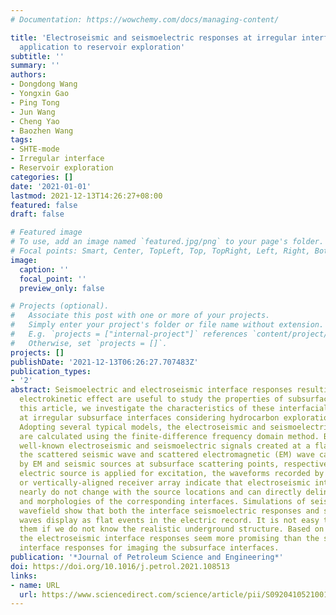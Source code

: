 ```yaml
---
# Documentation: https://wowchemy.com/docs/managing-content/

title: 'Electroseismic and seismoelectric responses at irregular interfaces: Possible
  application to reservoir exploration'
subtitle: ''
summary: ''
authors:
- Dongdong Wang
- Yongxin Gao
- Ping Tong
- Jun Wang
- Cheng Yao
- Baozhen Wang
tags:
- SHTE-mode
- Irregular interface
- Reservoir exploration
categories: []
date: '2021-01-01'
lastmod: 2021-12-13T14:26:27+08:00
featured: false
draft: false

# Featured image
# To use, add an image named `featured.jpg/png` to your page's folder.
# Focal points: Smart, Center, TopLeft, Top, TopRight, Left, Right, BottomLeft, Bottom, BottomRight.
image:
  caption: ''
  focal_point: ''
  preview_only: false

# Projects (optional).
#   Associate this post with one or more of your projects.
#   Simply enter your project's folder or file name without extension.
#   E.g. `projects = ["internal-project"]` references `content/project/deep-learning/index.md`.
#   Otherwise, set `projects = []`.
projects: []
publishDate: '2021-12-13T06:26:27.707483Z'
publication_types:
- '2'
abstract: Seismoelectric and electroseismic interface responses resulting from the
  electrokinetic effect are useful to study the properties of subsurface medium. In
  this article, we investigate the characteristics of these interfacial signals generated
  at irregular subsurface interfaces considering hydrocarbon exploration scenarios.
  Adopting several typical models, the electroseismic and seismoelectric wavefields
  are calculated using the finite-difference frequency domain method. Besides the
  well-known electroseismic and seismoelectric signals created at a flat interface,
  the scattered seismic wave and scattered electromagnetic (EM) wave can also be generated
  by EM and seismic sources at subsurface scattering points, respectively. When an
  electric source is applied for excitation, the waveforms recorded by horizontally-
  or vertically-aligned receiver array indicate that electroseismic interface responses
  nearly do not change with the source locations and can directly delineate the shapes
  and morphologies of the corresponding interfaces. Simulations of seismoelectric
  wavefield show that both the interface seismoelectric responses and scattered EM
  waves display as flat events in the electric record. It is not easy to distinguish
  them if we do not know the realistic underground structure. Based on simulations,
  the electroseismic interface responses seem more promising than the seismoelectric
  interface responses for imaging the subsurface interfaces.
publication: '*Journal of Petroleum Science and Engineering*'
doi: https://doi.org/10.1016/j.petrol.2021.108513
links:
- name: URL
  url: https://www.sciencedirect.com/science/article/pii/S0920410521001728
---
```

